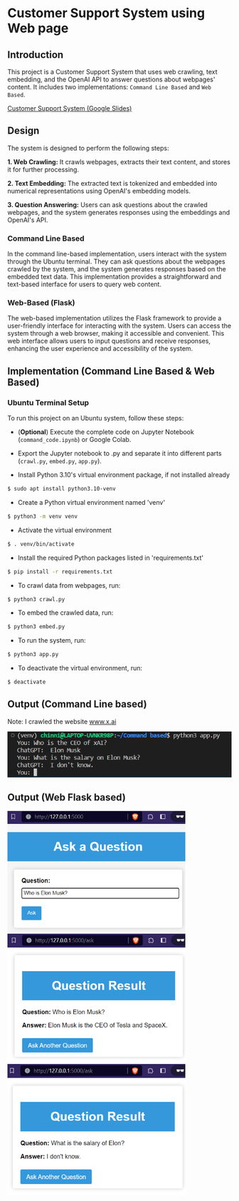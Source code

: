 # Customer Support System using Web page

## Introduction
This project is a Customer Support System that uses web crawling, text embedding, and the OpenAI API to answer questions about webpages' content. It includes two implementations: `Command Line Based` and `Web Based`.

[Customer Support System (Google Slides)](https://docs.google.com/presentation/d/12nCGc0cTLNANdy5E32ED5QG6uSdT6HaiYG5wjZ0hu1w/edit?usp=sharing)

## Design
The system is designed to perform the following steps:

**1. Web Crawling:** It crawls webpages, extracts their text content, and stores it for further processing.

**2. Text Embedding:** The extracted text is tokenized and embedded into numerical representations using OpenAI's embedding models.

**3. Question Answering:** Users can ask questions about the crawled webpages, and the system generates responses using the embeddings and OpenAI's API.

### Command Line Based
In the command line-based implementation, users interact with the system through the Ubuntu terminal. They can ask questions about the webpages crawled by the system, and the system generates responses based on the embedded text data. This implementation provides a straightforward and text-based interface for users to query web content.

### Web-Based (Flask)
The web-based implementation utilizes the Flask framework to provide a user-friendly interface for interacting with the system. Users can access the system through a web browser, making it accessible and convenient. This web interface allows users to input questions and receive responses, enhancing the user experience and accessibility of the system.

## Implementation (Command Line Based & Web Based)

### Ubuntu Terminal Setup
To run this project on an Ubuntu system, follow these steps:

* (**Optional**) Execute the complete code on Jupyter Notebook (`command_code.ipynb`) or Google Colab.

* Export the Jupyter notebook to .py and separate it into different parts (`crawl.py`, `embed.py`, `app.py`).

*  Install Python 3.10's virtual environment package, if not installed already
```bash
$ sudo apt install python3.10-venv
```
* Create a Python virtual environment named 'venv'
```bash
$ python3 -m venv venv
```
* Activate the virtual environment
```bash
$ . venv/bin/activate
```
* Install the required Python packages listed in 'requirements.txt'
```bash
$ pip install -r requirements.txt
```
* To crawl data from webpages, run:
```bash
$ python3 crawl.py
```
* To embed the crawled data, run:
```bash
$ python3 embed.py
```
* To run the system, run:
```bash
$ python3 app.py
```
* To deactivate the virtual environment, run:
```bash
$ deactivate
```

## Output (Command Line based)
Note: I crawled the website www.x.ai

<img src="img/output.png">

## Output (Web Flask based)
<img src="img/ask.png" width="400px" alt="ask">
<img src="img/reply1.png" width="400px">
<img src="img/reply2.png" width="400px">